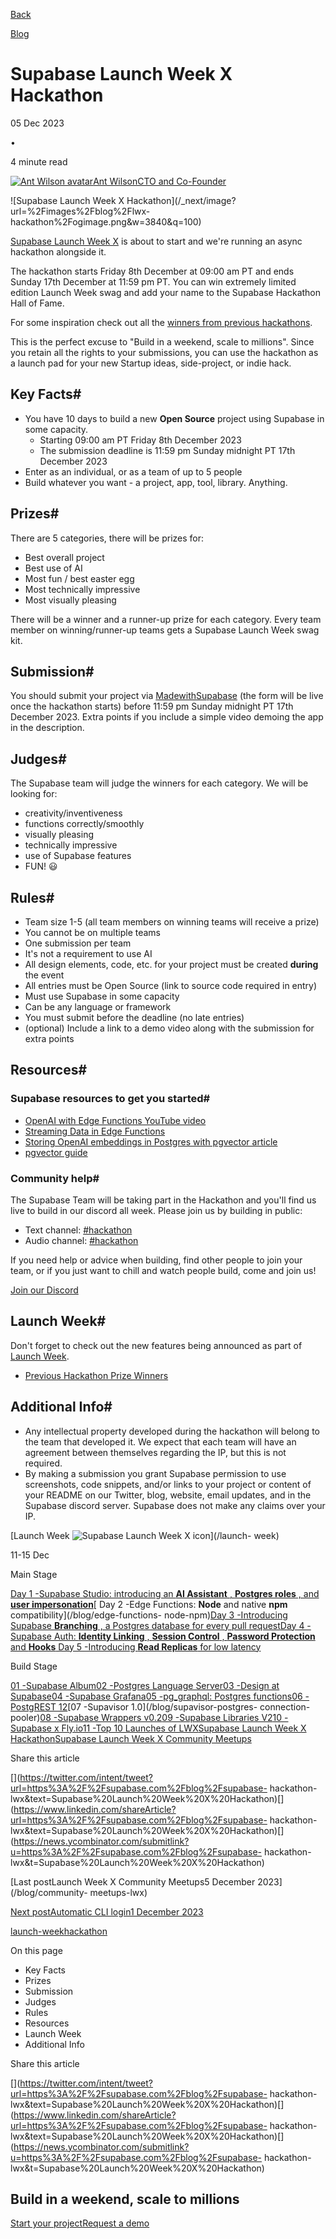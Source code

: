 [Back](/blog)

[Blog](/blog)

# Supabase Launch Week X Hackathon

05 Dec 2023

•

4 minute read

[![Ant Wilson
avatar](/_next/image?url=https%3A%2F%2Fgithub.com%2Fawalias.png&w=96&q=75)Ant
WilsonCTO and Co-Founder](https://github.com/awalias)

![Supabase Launch Week X Hackathon](/_next/image?url=%2Fimages%2Fblog%2Flwx-
hackathon%2Fogimage.png&w=3840&q=100)

[Supabase Launch Week X](https://supabase.com/launch-week) is about to start
and we're running an async hackathon alongside it.

The hackathon starts Friday 8th December at 09:00 am PT and ends Sunday 17th
December at 11:59 pm PT. You can win extremely limited edition Launch Week
swag and add your name to the Supabase Hackathon Hall of Fame.

For some inspiration check out all the [winners from previous
hackathons](https://supabase.com/blog/tags/hackathon).

This is the perfect excuse to "Build in a weekend, scale to millions". Since
you retain all the rights to your submissions, you can use the hackathon as a
launch pad for your new Startup ideas, side-project, or indie hack.

## Key Facts#

  * You have 10 days to build a new **Open Source** project using Supabase in some capacity.
    * Starting 09:00 am PT Friday 8th December 2023
    * The submission deadline is 11:59 pm Sunday midnight PT 17th December 2023
  * Enter as an individual, or as a team of up to 5 people
  * Build whatever you want - a project, app, tool, library. Anything.

## Prizes#

There are 5 categories, there will be prizes for:

  * Best overall project
  * Best use of AI
  * Most fun / best easter egg
  * Most technically impressive
  * Most visually pleasing

There will be a winner and a runner-up prize for each category. Every team
member on winning/runner-up teams gets a Supabase Launch Week swag kit.

## Submission#

You should submit your project via
[MadewithSupabase](https://madewithsupabase.com/hackathons/launch-week-x) (the
form will be live once the hackathon starts) before 11:59 pm Sunday midnight
PT 17th December 2023. Extra points if you include a simple video demoing the
app in the description.

## Judges#

The Supabase team will judge the winners for each category. We will be looking
for:

  * creativity/inventiveness
  * functions correctly/smoothly
  * visually pleasing
  * technically impressive
  * use of Supabase features
  * FUN! 😃

## Rules#

  * Team size 1-5 (all team members on winning teams will receive a prize)
  * You cannot be on multiple teams
  * One submission per team
  * It's not a requirement to use AI
  * All design elements, code, etc. for your project must be created **during** the event
  * All entries must be Open Source (link to source code required in entry)
  * Must use Supabase in some capacity
  * Can be any language or framework
  * You must submit before the deadline (no late entries)
  * (optional) Include a link to a demo video along with the submission for extra points

## Resources#

### Supabase resources to get you started#

  * [OpenAI with Edge Functions YouTube video](https://www.youtube.com/watch?v=29p8kIqyU_Y)
  * [Streaming Data in Edge Functions](https://www.youtube.com/watch?v=9N66JBRLNYU)
  * [Storing OpenAI embeddings in Postgres with pgvector article](https://supabase.com/blog/openai-embeddings-postgres-vector)
  * [pgvector guide](https://supabase.com/docs/guides/database/extensions/pgvector)

### Community help#

The Supabase Team will be taking part in the Hackathon and you'll find us live
to build in our discord all week. Please join us by building in public:

  * Text channel: [#hackathon](https://discord.gg/UYyweApy)
  * Audio channel: [#hackathon](https://discord.gg/Vj3mTPwH)

If you need help or advice when building, find other people to join your team,
or if you just want to chill and watch people build, come and join us!

[Join our Discord](https://discord.supabase.com/)

## Launch Week#

Don't forget to check out the new features being announced as part of [Launch
Week](https://supabase.com/launch-week).

  * [Previous Hackathon Prize Winners](https://supabase.com/blog/tags/hackathon)

## Additional Info#

  * Any intellectual property developed during the hackathon will belong to the team that developed it. We expect that each team will have an agreement between themselves regarding the IP, but this is not required.
  * By making a submission you grant Supabase permission to use screenshots, code snippets, and/or links to your project or content of your README on our Twitter, blog, website, email updates, and in the Supabase discord server. Supabase does not make any claims over your IP.

[Launch Week ![Supabase Launch Week X
icon](/_next/image?url=%2Fimages%2Flaunchweek%2Flwx%2Flogos%2Flwx_logo.svg&w=32&q=75)](/launch-
week)

11-15 Dec

Main Stage

[Day 1 -Supabase Studio: introducing an **AI Assistant** , **Postgres roles**
, and **user impersonation**](/blog/studio-introducing-assistant)[ Day 2 -Edge
Functions: **Node** and native **npm** compatibility](/blog/edge-functions-
node-npm)[Day 3 -Introducing Supabase **Branching** , a Postgres database for
every pull request](/blog/supabase-branching)[Day 4 -Supabase Auth: **Identity
Linking** , **Session Control** , **Password Protection** and
**Hooks**](/blog/supabase-auth-identity-linking-hooks)[ Day 5 -Introducing
**Read Replicas** for low latency](/blog/introducing-read-replicas)

Build Stage

[01 -Supabase Album](https://supabase.productions/)[02 -Postgres Language
Server](/blog/postgres-language-server-implementing-parser)[03 -Design at
Supabase](/blog/how-design-works-at-supabase)[04 -Supabase
Grafana](https://github.com/supabase/supabase-grafana)[05 -pg_graphql:
Postgres functions](/blog/pg-graphql-postgres-functions)[06 -PostgREST
12](/blog/postgrest-12)[07 -Supavisor 1.0](/blog/supavisor-postgres-
connection-pooler)[08 -Supabase Wrappers v0.2](/blog/supabase-wrappers-v02)[09
-Supabase Libraries V2](/blog/client-libraries-v2)[10 -Supabase x
Fly.io](/blog/postgres-on-fly-by-supabase)[11 -Top 10 Launches of
LWX](/blog/launch-week-x-best-launches)[Supabase Launch Week X
Hackathon](/blog/supabase-hackathon-lwx)[Supabase Launch Week X Community
Meetups](/blog/community-meetups-lwx)

Share this article

[](https://twitter.com/intent/tweet?url=https%3A%2F%2Fsupabase.com%2Fblog%2Fsupabase-
hackathon-
lwx&text=Supabase%20Launch%20Week%20X%20Hackathon)[](https://www.linkedin.com/shareArticle?url=https%3A%2F%2Fsupabase.com%2Fblog%2Fsupabase-
hackathon-
lwx&text=Supabase%20Launch%20Week%20X%20Hackathon)[](https://news.ycombinator.com/submitlink?u=https%3A%2F%2Fsupabase.com%2Fblog%2Fsupabase-
hackathon-lwx&t=Supabase%20Launch%20Week%20X%20Hackathon)

[Last postLaunch Week X Community Meetups5 December 2023](/blog/community-
meetups-lwx)

[Next postAutomatic CLI login1 December 2023](/blog/automatic-cli-login)

[launch-week](/blog/tags/launch-week)[hackathon](/blog/tags/hackathon)

On this page

  * Key Facts
  * Prizes
  * Submission
  * Judges
  * Rules
  * Resources
  * Launch Week
  * Additional Info

Share this article

[](https://twitter.com/intent/tweet?url=https%3A%2F%2Fsupabase.com%2Fblog%2Fsupabase-
hackathon-
lwx&text=Supabase%20Launch%20Week%20X%20Hackathon)[](https://www.linkedin.com/shareArticle?url=https%3A%2F%2Fsupabase.com%2Fblog%2Fsupabase-
hackathon-
lwx&text=Supabase%20Launch%20Week%20X%20Hackathon)[](https://news.ycombinator.com/submitlink?u=https%3A%2F%2Fsupabase.com%2Fblog%2Fsupabase-
hackathon-lwx&t=Supabase%20Launch%20Week%20X%20Hackathon)

## Build in a weekend, scale to millions

[Start your project](https://supabase.com/dashboard)[Request a
demo](/contact/sales)

